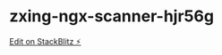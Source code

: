 # zxing-ngx-scanner-hjr56g

[Edit on StackBlitz ⚡️](https://stackblitz.com/edit/zxing-ngx-scanner-hjr56g)